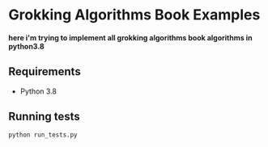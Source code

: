# Grokking Algorithms Book Examples

#### here i'm trying to implement all grokking algorithms book algorithms in python3.8

## Requirements

 - Python 3.8


## Running tests
`python run_tests.py`

